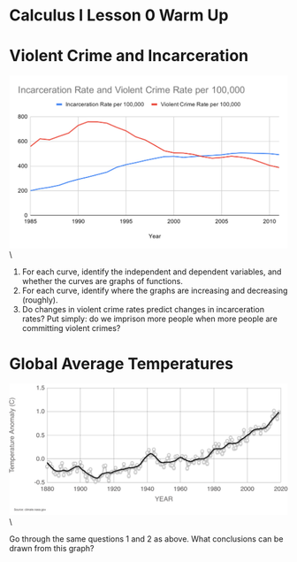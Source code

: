 # Calculus I Lesson 0 Warm Up

# Violent Crime and Incarceration

![Graph of Incarceration and Violent Crime Rates over Time](incarceration_and_violent_crime.svg)\

1. For each curve, identify the independent and dependent variables, and whether the curves are graphs of functions.
2. For each curve, identify where the graphs are increasing and decreasing (roughly).
3. Do changes in violent crime rates predict changes in incarceration rates? Put simply: do we imprison more people when more people are committing violent crimes?

# Global Average Temperatures

![Graph of Changes in Surface Temperature](temperature_anomaly.png)\ 

Go through the same questions 1 and 2 as above. What conclusions can be drawn from this graph?
